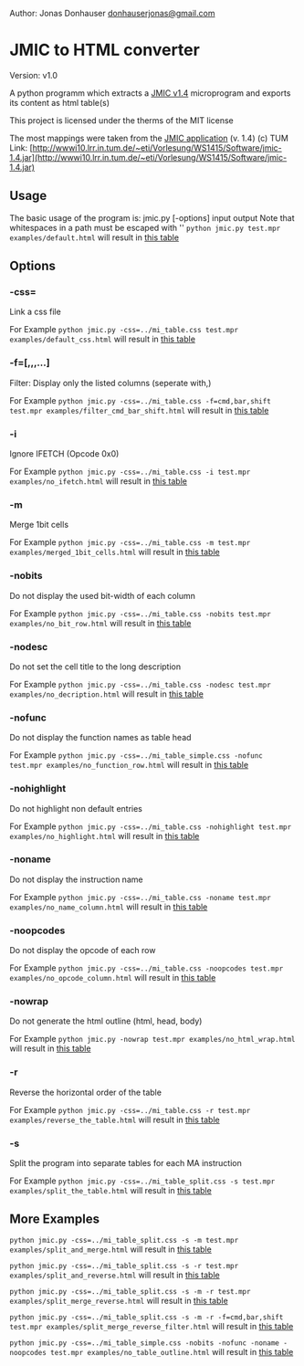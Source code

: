 Author: Jonas Donhauser
donhauserjonas@gmail.com

# JMIC to HTML converter

Version: v1.0

A python programm which extracts a [JMIC v1.4](http://wwwi10.lrr.in.tum.de/~eti/Vorlesung/WS1415/Software/jmic-1.4.jar) microprogram and exports its content as html table(s)

This project is licensed under the therms of the MIT license

The most mappings were taken from the [JMIC application](http://wwwi10.lrr.in.tum.de/~eti/Vorlesung/WS1415/Software/jmic-1.4.jar) (v. 1.4) (c) TUM
Link: [http://wwwi10.lrr.in.tum.de/~eti/Vorlesung/WS1415/Software/jmic-1.4.jar](http://wwwi10.lrr.in.tum.de/~eti/Vorlesung/WS1415/Software/jmic-1.4.jar)

## Usage

The basic usage of the program is: jmic.py [-options] input output
Note that whitespaces in a path must be escaped with '\'
`python jmic.py test.mpr examples/default.html`
will result in [this table](examples/default.html)

## Options

### -css=<stylesheet>

Link a css file

For Example
`python jmic.py -css=../mi_table.css test.mpr examples/default_css.html`
will result in [this table](examples/default_css.html)

### -f=<col1>[,<col2>,<col3>,...]

Filter: Display only the listed columns (seperate with,)

For Example
`python jmic.py -css=../mi_table.css -f=cmd,bar,shift test.mpr examples/filter_cmd_bar_shift.html`
will result in [this table](examples/filter_cmd_bar_shift.html)

### -i

Ignore IFETCH (Opcode 0x0)

For Example
`python jmic.py -css=../mi_table.css -i test.mpr examples/no_ifetch.html`
will result in [this table](examples/no_ifetch.html)

### -m

Merge 1bit cells

For Example
`python jmic.py -css=../mi_table.css -m test.mpr examples/merged_1bit_cells.html`
will result in [this table](examples/merged_1bit_cells.html)

### -nobits

Do not display the used bit-width of each column

For Example
`python jmic.py -css=../mi_table.css -nobits test.mpr examples/no_bit_row.html`
will result in [this table](examples/no_bit_row.html)

### -nodesc

Do not set the cell title to the long description

For Example
`python jmic.py -css=../mi_table.css -nodesc test.mpr examples/no_decription.html`
will result in [this table](examples/no_decription.html)

### -nofunc

Do not display the function names as table head

For Example
`python jmic.py -css=../mi_table_simple.css -nofunc test.mpr examples/no_function_row.html`
will result in [this table](examples/no_function_row.html)

### -nohighlight

Do not highlight non default entries

For Example
`python jmic.py -css=../mi_table.css -nohighlight test.mpr examples/no_highlight.html`
will result in [this table](examples/no_highlight.html)

### -noname

Do not display the instruction name

For Example
`python jmic.py -css=../mi_table.css -noname test.mpr examples/no_name_column.html`
will result in [this table](examples/no_name_column.html)

### -noopcodes

Do not display the opcode of each row

For Example
`python jmic.py -css=../mi_table.css -noopcodes test.mpr examples/no_opcode_column.html`
will result in [this table](examples/no_opcode_column.html)

### -nowrap

Do not generate the html outline (html, head, body)

For Example
`python jmic.py -nowrap test.mpr examples/no_html_wrap.html`
will result in [this table](examples/no_html_wrap.html)

### -r

Reverse the horizontal order of the table

For Example
`python jmic.py -css=../mi_table.css -r test.mpr examples/reverse_the_table.html`
will result in [this table](examples/reverse_the_table.html)

### -s

Split the program into separate tables for each MA instruction

For Example
`python jmic.py -css=../mi_table_split.css -s test.mpr examples/split_the_table.html`
will result in [this table](examples/split_the_table.html)

## More Examples

`python jmic.py -css=../mi_table_split.css -s -m test.mpr examples/split_and_merge.html`
will result in [this table](examples/split_and_merge.html)

`python jmic.py -css=../mi_table_split.css -s -r test.mpr examples/split_and_reverse.html`
will result in [this table](examples/split_and_reverse.html)

`python jmic.py -css=../mi_table_split.css -s -m -r test.mpr examples/split_merge_reverse.html`
will result in [this table](examples/split_merge_reverse.html)

`python jmic.py -css=../mi_table_split.css -s -m -r -f=cmd,bar,shift test.mpr examples/split_merge_reverse_filter.html`
will result in [this table](examples/split_merge_reverse_filter.html)

`python jmic.py -css=../mi_table_simple.css -nobits -nofunc -noname -noopcodes test.mpr examples/no_table_outline.html`
will result in [this table](examples/no_table_outline.html)
